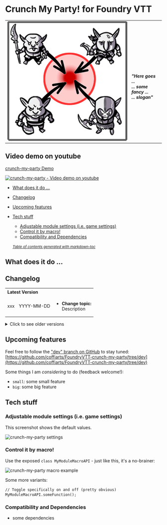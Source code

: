 # Crunch My Party! for Foundry VTT
<table style="border:0">
  <tr>
    <td><img src="src/crunch-my-party/artwork/crunch-my-party-logo.png" width="600" alt="Hot Pan & Zoom! Logo"/></td>
    <td><span style="color:#da6502"></span><br/>
        <br/>
        <i><strong>"Here goes ...<br/>
            ... some fancy ...<br/>
            ... slogan"</strong></i>
    </td>
  </tr>
</table>

## Video demo on youtube
[crunch-my-party Demo](https://youtu.be/crunch-my-party)

[<img src="src/crunch-my-party/artwork/crunch-my-party-video-thumb.png" alt="crunch-my-party - Video demo on youtube" width="600"/>](https://youtu.be/crunch-my-party)

- [What does it do ...](#what-does-it-do-)
- [Changelog](#changelog)
- [Upcoming features](#upcoming-features)
- [Tech stuff](#tech-stuff)
  * [Adjustable module settings (i.e. game settings)](#adjustable-module-settings--ie-game-settings-)
  * [Control it by macro!](#control-it-by-macro-)
  * [Compatibility and Dependencies](#compatibility-and-dependencies)

  <small><i><a href='http://ecotrust-canada.github.io/markdown-toc/'>Table of contents generated with markdown-toc</a></i></small>

## What does it do ...


## Changelog
<table style="border:0">
    <tr>
        <th colspan="3" style="text-align: left">Latest Version</th>
    </tr>
    <tr>
        <td>xxx</td>
        <td>YYYY-MM-DD</td>
        <td>
            <ul>
                <li><b>Change topic:</b><br/>
                    Description</li>
            </ul>
        </td>
    </tr>
</table>

<details><summary>Click to see older versions</summary>
<table>
    <tr>
        <th>Release</th>
        <th>Date</th>
        <th>Changes</th>
    </tr>
    <tr>
        <td>xyz</td>
        <td>YYYY-MM-DD</td>
        <td>Description</td>
    </tr>
</table>
</details>

## Upcoming features
Feel free to follow the ["dev" branch on GitHub](https://github.com/coffiarts/FoundryVTT-crunch-my-party/tree/dev) to stay tuned: [https://github.com/coffiarts/FoundryVTT-crunch-my-party/tree/dev](https://github.com/coffiarts/FoundryVTT-crunch-my-party/tree/dev)

Some things I am *considering* to do (feedback welcome!):

- `small`: some small feature
- `big`: some big feature

## Tech stuff
### Adjustable module settings (i.e. game settings)
This screenshot shows the default values.

<img src="src/crunch-my-party/artwork/crunch-my-party-settings.png" alt="crunch-my-party settings"/>

### Control it by macro!
Use the exposed `class MyModuleMacroAPI` - just like this, it's a no-brainer:

<img src="src/crunch-my-party/artwork/crunch-my-party-toggle-macro.png" alt="crunch-my-party macro example"/>

Some more variants:

    // Toggle specifically on and off (pretty obvious)
    MyModuleMacroAPI.someFunction();

### Compatibility and Dependencies
- some dependencies
